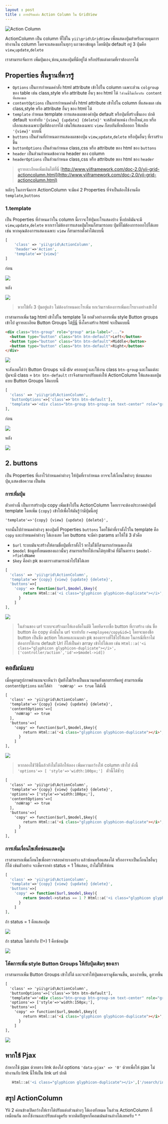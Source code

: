 ```yaml
---
layout : post
title : การปรับแต่ง Action Column ใน GridView
---
```


![Action Column](/img/thumbnail/action-column.jpg)

ActionColumn เป็น column ที่ใช้ใน `yii\grid\GridView` เพื่อแสดงปุ่มสำหรับควบคุมการทำงานใน column โดยจะแสดงผลในทุกๆ แถวของข้อมูล โดยมีปุ่ม default อยู่ 3 ปุ่มคือ `view`,`update`,`delete`

เราสามารถจัดการ เพิ่มปุ่มเอง,ซ่อน,แสดงปุ่มที่มีอยู่ได้  หรือปรับแต่งตามที่เราต้องการได้

## Properties พื้นฐานที่ควรรู้
- `Options` เป็นการกำหนดคำสั่ง html attribute เข้าไปใน column เฉพาะส่วน `colgroup` ของ table เช่น class,style หรือ attribute อื่นๆ ของ html ได้ `!ส่วนนี้ไม่เกี่ยวกับ content ที่แสดงผล`
- `contentOptions` เป็นการกำหนดคำสั่ง html attribute เข้าไปใน column ที่แสดงผล เช่น class,style หรือ attribute อื่นๆ ของ html ได้
- `template` กำหนด template การแสดงผลของค่าปุ่ม default หรือปุ่มที่สร้างขึ้นเอง ปกติ default จะเท่ากับ `'{view} {update} {delete}'` จะสลับตำแหน่ง เรียงใหม่,ลบ หรือเลือกแสดงเฉพาะปุ่มที่ต้องการได้ เช่นให้แสดงเฉพาะ `view` ก็ลบอันที่เหลือออก ให้เหลือ `'{view}'` แบบนี้
- `buttons` เป็นส่วนที่กำหนดการแสดงผลของปุ่ม `view`,`update`,`delete` หรือปุ่มอื่นๆ ที่เราสร้างขึ้น
- `buttonOptions` เป็นส่วนกำหนด class,css หรือ attribute ของ html ของ `buttons`
- `header` เป็นส่วนกำหนดข้อความ header ของ column
- `headerOptions` เป็นส่วนกำหนด class,css หรือ attribute ของ html ของ `header`

> ดูรายละเอียดเพิ่มเติมได้ที่นี่ [http://www.yiiframework.com/doc-2.0/yii-grid-actioncolumn.html](http://www.yiiframework.com/doc-2.0/yii-grid-actioncolumn.html)


หลักๆ ในการจัดการ ActionColumn จะมีแค่ 2 Properties ที่จำเป็นต้องใช้งานคือ `template`,`buttons`

### 1.template  

เป็น Properties ที่กำหนดว่าใน column นี้เราจะให้ปุ่มอะไรแสดงบ้าง ซึ่งปกติมันจะมี `view`,`update`,`delete` หากเราไม่ต้องการแสงดปุ่มใหนก็สามารถลบ ปุ่มที่ไม่ต้องการออกไปได้เลย เช่น หากคุณต้องการแสดงเฉพาะ `view` ก็สามารถตั้งค่าได้แบบนี้

```php
[
    'class' => 'yii\grid\ActionColumn',
    'header'=>'Action',
    'template'=>'{view}'
]
```
ก่อน

![](/img/all-button-action-column.png)

หลัง

![](/img/view-action-column.png)

> หากใช้ทั้ง 3 ปุ่มอยู่แล้ว ไม่ต้องกำหนดอะไรเพิ่ม ยกเว้นเราต้องการเพิ่มอะไรบางอย่างเข้าไป

เราสามารถเพิ่ม tag html เข้าไปใน template ได้ ยกตัวอย่างการเพิ่ม style Button groups เข้าไป
ดูรายละเอียด Button Groups ได้[ที่นี่](http://getbootstrap.com/components/#btn-groups) ซึ่งโครงสร้าง html จะเป็นแบบนี้

```html
<div class="btn-group" role="group" aria-label="...">
  <button type="button" class="btn btn-default">Left</button>
  <button type="button" class="btn btn-default">Middle</button>
  <button type="button" class="btn btn-default">Right</button>
</div>
```
![](/img/button-groups.png)

จะสังเกตได้ว่า Button Groups จะมี div ครอบอยู่ และใช้งาน class `btn-group` และในแต่ละปุ่มจะมี class = `btn btn-default` เราจึงสามารถปรับแต่งให้ ActionColumn ให้แสดงผลปุ่มแบบ Button Groups ได้แบบนี้

```php
[
  'class' => 'yii\grid\ActionColumn',
  'buttonOptions'=>['class'=>'btn btn-default'],
  'template'=>'<div class="btn-group btn-group-sm text-center" role="group"> {view} {update} {delete} </div>'
],
```
ก่อน

![](/img/all-button-action-column.png)

หลัง

![](/img/button-groups-action-column.png)



## 2. buttons

เป็น Properties ที่เอาไว้กำหนดค่าต่างๆ ให้ปุ่มที่เรากำหนด อาจจะใส่เงื่อนไขต่างๆ ซ่อนแสดงปุ่ม,แสดงข้อความ เป็นต้น

### การเพิ่มปุ่ม
ตัวอย่างนี้ เป็นการสร้างปุ่ม copy เพิ่มเข้าไปใน ActionColumn โดยเราจะต้องประกาศค่าปุ่มที่ template โดยเพิ่ม `{copy}`  เข้าไปเพื่อให้มันรู้ว่ามีปุ่มนี้อยู่

```
'template'=>'{copy} {view} {update} {delete}',
```

จากนั้นไปกำหนดค่าต่างๆ ของปุ่มที่ Properties `buttons` โดยใช้ค่าที่เราตั้งไว้ใน template คือ `copy` และกำหนดค่าต่างๆ ได้เองเลย โดย buttons จะมีค่า params มาให้ใช้ 3 ตัวคือ

- `$url` ระบบมันจะสร้างให้ตามชื่อปุ่มที่เราตั้งไว้ หาไม่ใช้ก็สามารถกำหนดเองได้
- `$model` ข้อมูลทั้งหมดของแถวนั้นๆ สามารถเรียกใช้งานได้ทุกฟิวด์ ที่มีในตาราง `$model->fieldName`
- `$key` คือค่า pk ของตารางสามารถนำไปใช้ได้เลย

```php
[
  'class' => 'yii\grid\ActionColumn',
  'template'=>'{copy} {view} {update} {delete}',
  'buttons'=>[
    'copy' => function($url,$model,$key){
        return Html::a('<i class="glyphicon glyphicon-duplicate"></i>',$url);
      }
    ]
],
```
![](/img/action-column-copy.png)

> ในส่วนของ url ระบบจะสร้างมาให้เองอัตโนมัติ โดยยึดจากชื่อ button ที่เราสร้าง เช่น ชื่อ button คือ copy ดังนั้นใน url จะเท่ากับ `r=employee/copy&id=1` โดยจะมองชือ button เป็นชื่อ action ให้เลยและแนบค่า pk ของตารางที่ใช้ไปให้เลย ในกรณีที่เราไม่ต้องการใช้งาน default Url ก็ใส่เป็นค่า array เข้าไปได้เลย  เช่น `
Html::a('<i class="glyphicon glyphicon-duplicate"></i>',['controller/action','id'=>$model->id])
`

## คอลัมน์แคบ
เมื่อดูตามรูปภาพด้านบนจะเห็นว่า ปุ่มยังไม่เรียงเป็นแนวนอนยังตกบรรทัดอยู่ สามารถเพิ่ม `contentOptions` และใส่ค่า `  'noWrap' => true` ได้ดังนี้

```html
[
  'class' => 'yii\grid\ActionColumn',
  'template'=>'{copy} {view} {update} {delete}',
  'contentOptions'=>[
    'noWrap' => true
  ],
  'buttons'=>[
    'copy' => function($url,$model,$key){
        return Html::a('<i class="glyphicon glyphicon-duplicate"></i>',$url);
      }
    ]
],
```

![](/img/action-column-nowarp.png)

> หากลองใช้วิธีนี้แล้วยังไม่ได้อีกให้ลอง เพิ่มความกว้างให้ column เข้าไป ดังนี้ `'options'=> [ 'style'=>'width:100px;'] ` ตัวนี้ได้ชัวๆ

```html
[
  'class' => 'yii\grid\ActionColumn',
  'template'=>'{copy} {view} {update} {delete}',
  'options'=> ['style'=>'width:100px;'],
  'contentOptions'=>[
    'noWrap' => true
  ],
  'buttons'=>[
    'copy' => function($url,$model,$key){
        return Html::a('<i class="glyphicon glyphicon-duplicate"></i>',$url);
      }
    ]
],
```

### การเพิ่มเงื่อนไขเพื่อซ่อนแสดงปุ่ม

เราสามารถเพิ่มเงื่อนไขเพื่อตรวจสอบค่าบางอย่าง แล้วซ่อนหรือแสดงได้ หรืออาจจะเป็นเงื่อนไขอื่นๆ ก็ได้
เช่นตัวอย่าง จะเช็คจากค่า status = 1 ให้แสดง, ถ้าไม่ใช้ให้ซ่อน

```php
[
  'class' => 'yii\grid\ActionColumn',
  'template'=>'{copy} {view} {update} {delete}',
  'buttons'=>[
    'copy' => function($url,$model,$key){
        return $model->status == 1 ? Html::a('<i class="glyphicon glyphicon-duplicate"></i>',$url) : null;
      }
    ]
],
```
ถ้า status = 1 คือแสดงปุ่ม

![](/img/action-column-nowarp.png)

ถ้า status ไม่เท่ากับ (!=) 1 คือซ่อนปุ่ม

![](/img/all-button-action-column.png)


### โค้ดการเพิ่ม style Button Groups ให้กับปุ่มเดิมๆ ของเรา

เราสามารถเพิ่ม Button Groups เข้าไปได้ และจะทำให้ปุ่มของเราดูชัดเจนขึ้น, มองง่ายขึ้น, ดูสวยขึ้น

```html
[
  'class' => 'yii\grid\ActionColumn',
  'buttonOptions'=>['class'=>'btn btn-default'],
  'template'=>'<div class="btn-group btn-group-sm text-center" role="group">{copy} {view} {update} {delete} </div>',
  'options'=> ['style'=>'width:150px;'],
  'buttons'=>[
    'copy' => function($url,$model,$key){
        return Html::a('<i class="glyphicon glyphicon-duplicate"></i>',$url,['class'=>'btn btn-default']);
      }
    ]
],
```

![](/img/button-groups-copy.png)

## หากใช้ Pjax
ถ้าหากใช้ pjax ด้วยตรง link ต้องใส่ options  `'data-pjax' => '0'` ด้วยเพื่อให้ pjax ไม่ทำงานกับ link นี้ให้เป็น link url ปกติ

```php
   Html::a('<i class="glyphicon glyphicon-duplicate"></i>',['/search/index'],['data-pjax' => '0']);
```

## สรุป ActionColumn

 Yii 2 ค่อนข้างเปิดกว้างให้เราได้ปรับแต่งส่วนต่างๆ ได้เองทังหมด ในส่วน ActionColumn ก็เหมือนกัน ลองใช้งานและปรับแต่งดูครับ หากติดปัญหาก็คอมเม้นด้านล่างได้เลยครับ ^ ^
